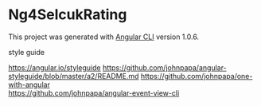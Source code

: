 # Ng4SelcukRating

This project was generated with [Angular CLI](https://github.com/angular/angular-cli) version 1.0.6.

style guide

https://angular.io/styleguide
https://github.com/johnpapa/angular-styleguide/blob/master/a2/README.md
https://github.com/johnpapa/one-with-angular  
https://github.com/johnpapa/angular-event-view-cli

